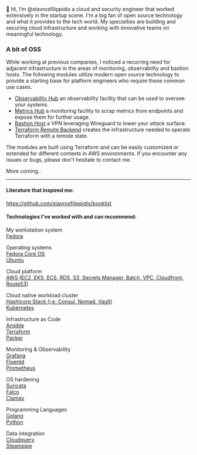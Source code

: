 
👋 Hi, I’m @stavrosfilippidis a cloud and security engineer that worked extensively in the 
startup scene. I'm a big fan of open source technology and what it provides to the tech world. 
My specialties are building and securing cloud infrastructure and working with innovative teams on 
meaningful technology. 

### A bit of OSS 

While working at previous companies, I noticed a recurring need for 
adjacent infrastructure in the areas of monitoring, observability and bastion hosts. 
The following modules utilize modern open source technology to provide a 
starting base for platform engineers who require these common use cases.

  - [Observability Hub](https://github.com/stavrosfilippidis/tf_aws_observability_hub) an observability facility that can be used to oversee your systems.
  - [Metrics Hub](https://github.com/stavrosfilippidis/tf_aws_metrics_collector) a monitoring facility to scrap metrics from endpoints and expose them for further usage. 
  - [Bastion Host](https://github.com/stavrosfilippidis/tf_aws_wireguard_vpn) a VPN leveraging Wireguard to lower your attack surface.
  - [Terraform Remote Backend](https://github.com/stavrosfilippidis/tf_aws_s3_remote_terraform_backend) creates the infrastructure needed to operate Terraform with a remote state.


The modules are built using Terraform and can be easily customized or extended for different contexts in AWS environments.
If you encounter any issues or bugs, please don't hesitate to contact me. 
  

More coming.. 

-----------------------------------------------------------------------------------------------------------------------------------------------------------

#### Literature that inspired me:   
https://github.com/stavrosfilippidis/booklist 

#### Technologies I've worked with and can recommend:   

My workstation system   
[Fedora](https://getfedora.org/)  

Operating systems  
[Fedora Core OS](https://docs.fedoraproject.org/en-US/fedora-coreos/)    
[Ubuntu](https://ubuntu.com/)   

Cloud platform    
[AWS (EC2 ,EKS, ECS, RDS, S3, Secrets Manager, Batch, VPC, Cloudfront, Route53)](https://aws.amazon.com/)  

Cloud native workload cluster    
[Hashicorp Stack (i.e. Consul, Nomad, Vault)](https://www.hashicorp.com/solutions)  
[Kubernetes](https://kubernetes.io/)    

Infrastructure as Code    
[Ansible](https://www.ansible.com/)     
[Terraform](https://www.terraform.io/)    
[Packer](https://www.packer.io/) 

Monitoring & Observability   
[Grafana](https://grafana.com/)    
[Fluentd](https://www.fluentd.org/)   
[Prometheus](https://prometheus.io/)      
 
OS hardening    
[Suricata](https://suricata.io/)   
[Falco](https://falco.org/)    
[Clamav](https://www.clamav.net/)  

Programming Languages   
[Golang](https://go.dev/)    
[Python](https://docs.python.org/3/)   

Data integration  
[Cloudquery](https://www.cloudquery.io/)   
[Steampipe](https://steampipe.io/)   

